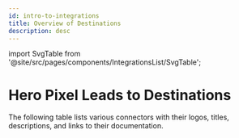 ```yaml
---
id: intro-to-integrations
title: Overview of Destinations
description: desc
---
```


import SvgTable from '@site/src/pages/components/IntegrationsList/SvgTable';

# Hero Pixel Leads to Destinations

The following table lists various connectors with their logos, titles, descriptions, and links to their documentation.

<SvgTable />
